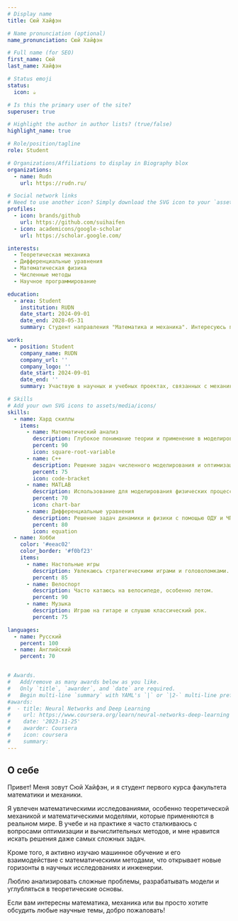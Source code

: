 ```yaml
---
# Display name
title: Сюй Хайфэн

# Name pronunciation (optional)
name_pronunciation: Сюй Хайфэн

# Full name (for SEO)
first_name: Сюй
last_name: Хайфэн

# Status emoji
status:
  icon: ☕️

# Is this the primary user of the site?
superuser: true

# Highlight the author in author lists? (true/false)
highlight_name: true

# Role/position/tagline
role: Student

# Organizations/Affiliations to display in Biography blox
organizations:
  - name: Rudn
    url: https://rudn.ru/

# Social network links
# Need to use another icon? Simply download the SVG icon to your `assets/media/icons/` folder.
profiles:
  - icon: brands/github
    url: https://github.com/suihaifen
  - icon: academicons/google-scholar
    url: https://scholar.google.com/

interests:  
  - Теоретическая механика  
  - Дифференциальные уравнения  
  - Математическая физика  
  - Численные методы  
  - Научное программирование  

education:  
  - area: Student  
    institution: RUDN  
    date_start: 2024-09-01  
    date_end: 2028-05-31  
    summary: Студент направления "Математика и механика". Интересуюсь прикладными задачами механики, решением уравнений математической физики и реализацией вычислительных алгоритмов.  

work:  
  - position: Student  
    company_name: RUDN  
    company_url: ''  
    company_logo: ''  
    date_start: 2024-09-01  
    date_end: ''  
    summary: Участвую в научных и учебных проектах, связанных с механикой сплошных сред, моделированием и численными расчетами в инженерных задачах.  

# Skills  
# Add your own SVG icons to assets/media/icons/  
skills:  
  - name: Хард скиллы  
    items:  
      - name: Математический анализ  
        description: Глубокое понимание теории и применение в моделировании.  
        percent: 90  
        icon: square-root-variable  
      - name: C++  
        description: Решение задач численного моделирования и оптимизации.  
        percent: 75  
        icon: code-bracket  
      - name: MATLAB  
        description: Использование для моделирования физических процессов.  
        percent: 70  
        icon: chart-bar  
      - name: Дифференциальные уравнения  
        description: Решение задач динамики и физики с помощью ОДУ и ЧПУ.  
        percent: 80  
        icon: equation  
  - name: Хобби  
    color: '#eeac02'  
    color_border: '#f0bf23'  
    items:  
      - name: Настольные игры  
        description: Увлекаюсь стратегическими играми и головоломками.  
        percent: 85  
      - name: Велоспорт  
        description: Часто катаюсь на велосипеде, особенно летом.  
        percent: 90  
      - name: Музыка  
        description: Играю на гитаре и слушаю классический рок.  
        percent: 75  

languages:  
  - name: Русский  
    percent: 100  
  - name: Английский  
    percent: 70  


# Awards.
#   Add/remove as many awards below as you like.
#   Only `title`, `awarder`, and `date` are required.
#   Begin multi-line `summary` with YAML's `|` or `|2-` multi-line prefix and indent 2 spaces below.
#awards:
#  - title: Neural Networks and Deep Learning
#    url: https://www.coursera.org/learn/neural-networks-deep-learning
#    date: '2023-11-25'
#    awarder: Coursera
#    icon: coursera
#    summary: 
---
```


## О себе  

Привет! Меня зовут Сюй Хайфэн, и я студент первого курса факультета математики и механики.  

Я увлечен математическими исследованиями, особенно теоретической механикой и математическими моделями, которые применяются в реальном мире. В учебе и на практике я часто сталкиваюсь с вопросами оптимизации и вычислительных методов, и мне нравится искать решения даже самых сложных задач.  

Кроме того, я активно изучаю машинное обучение и его взаимодействие с математическими методами, что открывает новые горизонты в научных исследованиях и инженерии.  

Люблю анализировать сложные проблемы, разрабатывать модели и углубляться в теоретические основы.  

Если вам интересны математика, механика или вы просто хотите обсудить любые научные темы, добро пожаловать!  
